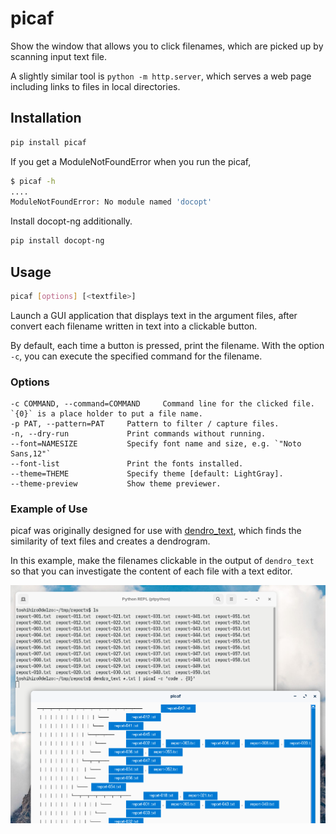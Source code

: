 # picaf

Show the window that allows you to click filenames, which are picked up by scanning input text file.

A slightly similar tool is `python -m http.server`, which serves a web page including links to files in local directories.

## Installation

```sh
pip install picaf
```

If you get a ModuleNotFoundError when you run the picaf,

```sh
$ picaf -h
....
ModuleNotFoundError: No module named 'docopt'
```

Install docopt-ng additionally.

```sh
pip install docopt-ng
```

## Usage

```sh
picaf [options] [<textfile>]
```

Launch a GUI application that displays text in the argument files, after convert each filename written in text into a clickable button.

By default, each time a button is pressed, print the filename. With the option `-c`, you can execute the specified command for the filename.

### Options

```
-c COMMAND, --command=COMMAND     Command line for the clicked file. `{0}` is a place holder to put a file name.
-p PAT, --pattern=PAT     Pattern to filter / capture files.
-n, --dry-run             Print commands without running.
--font=NAMESIZE           Specify font name and size, e.g. `"Noto Sans,12"`
--font-list               Print the fonts installed.
--theme=THEME             Specify theme [default: LightGray].
--theme-preview           Show theme previewer.
```

### Example of Use

picaf was originally designed for use with [dendro_text](https://github.com/tos-kamiya/dendro_text), which finds the similarity of text files and creates a dendrogram.

In this example, make the filenames clickable in the output of `dendro_text` so that you can investigate the content of each file with a text editor.

![](./images/fig1.png)
